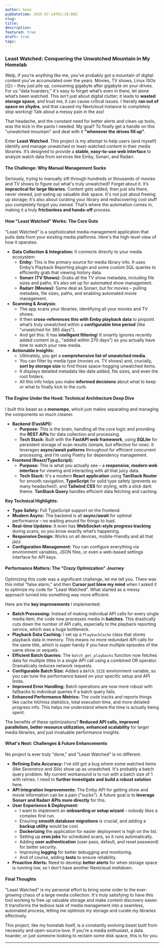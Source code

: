 ```yaml
---
author: Sean
pubDatetime: 2025-07-14T01:18:00Z
slug: 
title: 
description: 
featured: true
draft: true
tags:
---
```

### Least Watched: Conquering the Unwatched Mountain in My Homelab

Welp, if you're anything like me, you've probably got a mountain of digital content you've accumulated over the years. Movies, TV shows, Linux ISOs (😉) – they just pile up, consuming gigabyte after gigabyte on your drives. For us "data hoarders," it's easy to forget what’s even in there, let alone what’s been watched. This isn't just about digital clutter; it leads to **wasted storage space**, and trust me, it can cause critical issues. I literally **ran out of space on zhydra**, and that caused my Nextcloud instance to completely stop working! Talk about a messy pain in the ass!

That headache, and the constant need for better alerts and clean-up tools, was the kick in the pants I needed. My goal? To finally get a handle on this "unwatched mountain" and deal with it **"whenever the drives fill up"**.

Enter **Least Watched**. This project is my attempt to help users (and myself) identify and manage unwatched or least-watched content in their media libraries. It’s designed to provide a **stable, easy-to-use web interface** to analyze watch data from services like Emby, Sonarr, and Radarr.

#### The Challenge: Why Manual Management Sucks

Seriously, trying to manually sift through hundreds or thousands of movies and TV shows to figure out what's truly unwatched? Forget about it. It’s **impractical for large libraries**. Content gets added, then just sits there, never viewed, just eating up valuable disk space. It's not just about freeing up storage; it's also about curating your library and rediscovering cool stuff you completely forgot you owned. That’s where the automation comes in, making it a truly **frictionless and hands-off** process.

#### How "Least Watched" Works: The Core Guts

"Least Watched" is a sophisticated media management application that pulls data from your existing media platforms. Here's the high-level view of how it operates:

- **Data Collection & Integration:** It connects directly to your media ecosystem:
    - **Emby:** This is the primary source for media library info. It uses Emby’s Playback Reporting plugin and some custom SQL queries to efficiently grab that viewing history data.
    - **Sonarr (TV Shows):** Grabs all the TV show metadata, including file sizes and paths. It’s also set up for automated show management.
    - **Radarr (Movies):** Same deal as Sonarr, but for movies – pulling metadata, file sizes, paths, and enabling automated movie management.
- **Scanning & Analysis:**
    - The app scans your libraries, identifying all your movies and TV shows.
    - It then **cross-references this with Emby playback data** to pinpoint what’s truly unwatched within a **configurable time period** (like "unwatched for 365 days").
    - And get this: It has **intelligent filtering**! It smartly ignores recently added content (e.g., "added within 270 days") so you actually have time to watch your new media.
- **Actionable Insights:**
    - Ultimately, you get a **comprehensive list of unwatched media**.
    - You can filter by media type (movies vs. TV shows) and, crucially, **sort by storage size** to find those space-hogging unwatched items.
    - It displays detailed metadata like date added, file sizes, and even the root folders.
    - All this info helps you make **informed decisions** about what to keep or what to finally kick to the curb.

#### The Engine Under the Hood: Technical Architecture Deep Dive

I built this beast as a **monorepo**, which just makes separating and managing the components so much cleaner.

- **Backend (FastAPI):**
    - **Purpose:** This is the brain, handling all the core logic and providing the **REST APIs** for data collection and processing.
    - **Tech Stack:** Built with the **FastAPI web framework**, using **SQLite** for persistent storage of scan results (simple, but effective for now). It leverages **async/await patterns** throughout for efficient concurrent processing, and I’m using Poetry for dependency management.
- **Frontend (React/TypeScript):**
    - **Purpose:** This is what you actually see – a **responsive, modern web interface** for viewing and interacting with all that juicy data.
    - **Tech Stack:** It's a modern **React application** using **TanStack Router** for smooth navigation, **TypeScript** for solid type safety (prevents so many headaches!), and **Tailwind CSS** for styling, with a slick dark theme. **TanStack Query** handles efficient data fetching and caching.

**Key Technical Highlights:**

- **Type Safety:** Full TypeScript support on the frontend.
- **Modern Async:** The backend is all **async/await** for optimal performance – no waiting around for things to load.
- **Real-time Updates:** It even has **WebSocket-style progress tracking** during scans, so you know exactly what’s happening.
- **Responsive Design:** Works on all devices, mobile-friendly and all that jazz.
- **Configuration Management:** You can configure everything via environment variables, JSON files, or even a web-based settings interface for API keys.

#### Performance Matters: The "Crazy Optimization" Journey

Optimizing this code was a significant challenge, let me tell you. There was this initial "false alarm," and then **Cursor just blew my mind** when I asked it to optimize my code for "Least Watched". What started as a messy approach turned into something way more efficient.

Here are the **key improvements** I implemented:

- **Batch Processing:** Instead of making individual API calls for every single media item, the code now processes media in **batches**. This drastically cuts down the number of API calls, especially to the playback reporting service, which was a huge bottleneck.
- **Playback Data Caching:** I set up a `PlaybackCache` class that stores playback data in memory. This means no more redundant API calls for the same title, which is super handy if you have multiple episodes of the same show or sequels.
- **Efficient Batch Queries:** The `batch_get_playbacks` function now fetches data for multiple titles in a single API call using a combined OR operator. Dramatically reduces network requests.
- **Configurable Batch Size:** Added a `BATCH_SIZE` environment variable, so you can tune the performance based on your specific setup and API limits.
- **Improved Error Handling:** Batch operations are now more robust with fallbacks to individual queries if a batch query fails.
- **Enhanced Performance Metrics:** The code tracks and reports things like cache hit/miss statistics, total execution time, and more detailed progress info. This helps me understand where the time is actually being spent.

The benefits of these optimizations? **Reduced API calls, improved parallelism, better resource utilization, enhanced scalability** for larger media libraries, and just invaluable performance insights.

#### What's Next: Challenges & Future Enhancements

No project is ever truly "done," and "Least Watched" is no different.

- **Refining Data Accuracy:** I've still got a bug where some watched items (like _Severance_ and _Silo_) show up as unwatched. It's probably a batch query problem. My current workaround is to run with a batch size of 1 with retries. I need to **further investigate and build a robust solution** here.
- **API Integration Improvements:** The Emby API for getting show and movie information can be a pain ("sucks"). A future goal is to **leverage Sonarr and Radarr APIs more directly** for this.
- **User Experience & Deployment:**
    - I want to implement an **onboarding or setup wizard** – nobody likes a complex first run.
    - Ensuring **smooth database migrations** is crucial, and adding a **backup utility** would be cool.
    - **Dockerizing** the application for easier deployment is high on the list.
    - Setting up **cron jobs** for scheduled scans, so it runs automatically.
    - Adding **user authentication** (user pass, default, and reset password) for better security.
    - Improving **logging** for better debugging and monitoring.
    - And of course, adding **tests** to ensure reliability.
- **Proactive Alerts:** Need to develop **better alerts** for when storage space is running low, so I don't have another Nextcloud meltdown.

#### Final Thoughts

"Least Watched" is my personal effort to bring some order to the ever-growing chaos of a large media collection. It's truly satisfying to have this tool working to free up valuable storage and make content discovery easier. It transforms the tedious task of media management into a seamless, automated process, letting me optimize my storage and curate my libraries effectively.

This project, like my homelab itself, is a constantly evolving beast built from necessity and open-source love. If you're a media enthusiast, a data hoarder, or just someone looking to reclaim some disk space, this is for you.

---
